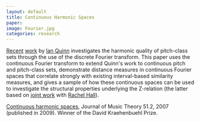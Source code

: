 ```yaml
---
layout: default
title: Continuous Harmonic Spaces
paper: 
image: Fourier.jpg
categories: research
---
```

[Recent][Quinn1] [work][Quinn2] by [Ian Quinn][Quinn] investigates the harmonic quality of pitch-class sets through the use of the discrete Fourier transform. This paper uses the continuous Fourier transform to extend Quinn's work to continuous pitch and pitch-class sets, demonstrate distance measures in continuous Fourier spaces that correlate strongly with existing interval-based similarity measures, and gives a sample of how these continuous spaces can be used to investigate the structural properties underlying the Z-relation (the latter based on [joint work][z-handout] with [Rachel Hall][Hall]).

[Continuous harmonic spaces][JMT2009], Journal of Music Theory 51.2, 2007 (published in 2009). Winner of the David Kraehenbuehl Prize.

[JMT2009]: http://jmt.dukejournals.org/cgi/content/abstract/51/2/277
[Quinn1]: http://www.perspectivesofnewmusic.org/TOC442.pdf
[Quinn2]: http://www.perspectivesofnewmusic.org/TOC451.pdf
[Quinn]: http://www.yale.edu/yalemus/people/faculty.html#Quinn
[Hall]: http://people.sju.edu/~rhall/
[z-handout]: /img/pdfs/zRelationHandout.pdf
